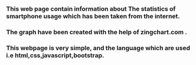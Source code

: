 ### This web page contain information about The statistics of smartphone usage which has been taken from the internet.
### The graph have been created with the help of zingchart.com . 
### This webpage is very simple, and the language which are used i.e html,css,javascript,bootstrap.


